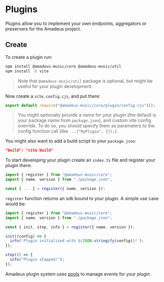 # Plugins
Plugins allow you to implement your own endpoints, aggregators or preservers for the Amadeus project.

## Create
To create a plugin run:

```sh
npm install @amadeus-music/core @amadeus-music/util
npm install -D vite
```
> Note that `@amadeus-music/util` package is optional, but might be useful for your plugin development.

Now create a `vite.config.cjs`, and put there:
```js
export default require("@amadeus-music/core/plugin/config.cjs")();
```
> You might optionally provide a name for your plugin (the default is your package name from `package.json`), and custom vite config override. To do so, you should specify them as parameters to the config function call (like `...("MyPlugin", {});`).

You might also want to add a build script to your `package.json`:
```json
"build": "vite build"
```

To start developing your plugin create an `index.ts` file and register your plugin there:
```ts
import { register } from "@amadeus-music/core";
import { name, version } from "./package.json";

const { ... } = register({ name, version });
```

`register` function returns an sdk bound to your plugin. A simple use case would be:
```ts
import { register } from "@amadeus-music/core";
import { name, version } from "./package.json";

const { init, stop, info } = register({ name, version });

init((config) => {
  info(`Plugin initialized with ${JSON.stringify(config)}!`);
});

stop(() => {
  info("Plugin stopped!");
});
```

Amadeus plugin system uses [pools](../packages/libfun/README.md#pool) to manage events for your plugin.